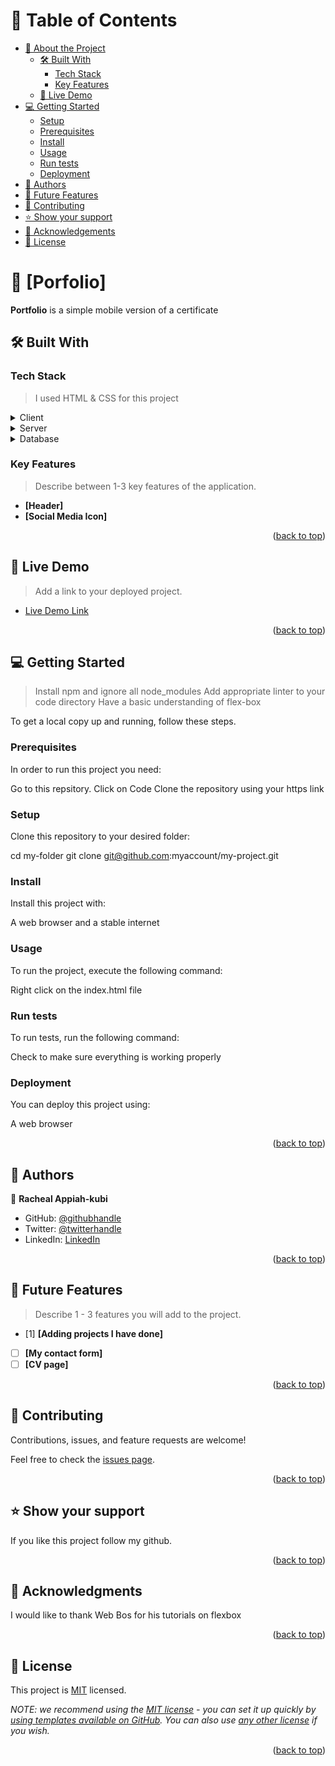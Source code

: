 # 📗 Table of Contents

- [📖 About the Project](#about-project)
  - [🛠 Built With](#built-with)
    - [Tech Stack](#tech-stack)
    - [Key Features](#key-features)
  - [🚀 Live Demo](#live-demo)
- [💻 Getting Started](#getting-started)
  - [Setup](#setup)
  - [Prerequisites](#prerequisites)
  - [Install](#install)
  - [Usage](#usage)
  - [Run tests](#run-tests)
  - [Deployment](#triangular_flag_on_post-deployment)
- [👥 Authors](#authors)
- [🔭 Future Features](#future-features)
- [🤝 Contributing](#contributing)
- [⭐️ Show your support](#support)
- [🙏 Acknowledgements](#acknowledgements)
- [📝 License](#license)


# 📖 [Porfolio] <a name="about-project"></a>


**Portfolio** is a simple mobile version of a certificate

## 🛠 Built With <a name="HTML"></a>

### Tech Stack <a name="CSS"></a>

> I used HTML & CSS for this project

<details>
  <summary>Client</summary>
  <ul>
    <li><a href="https://reactjs.org/">React.js</a></li>
  </ul>
</details>

<details>
  <summary>Server</summary>
  <ul>
    <li><a href="https://expressjs.com/">Express.js</a></li>
  </ul>
</details>

<details>
<summary>Database</summary>
  <ul>
    <li><a href="https://www.postgresql.org/">PostgreSQL</a></li>
  </ul>
</details>


### Key Features <a name="Mobile Version of Portfolio"></a>

> Describe between 1-3 key features of the application.

- **[Header]**
- **[Social Media Icon]**

<p align="right">(<a href="#readme-top">back to top</a>)</p>


## 🚀 Live Demo <a name="live-demo"></a>

> Add a link to your deployed project.

- [Live Demo Link](https://yourdeployedapplicationlink.com)

<p align="right">(<a href="#readme-top">back to top</a>)</p>


## 💻 Getting Started <a name="getting-started"></a>

> Install npm and ignore all node_modules
> Add appropriate linter to your code directory
> Have a basic understanding of flex-box

To get a local copy up and running, follow these steps.

### Prerequisites

In order to run this project you need:

Go to this repsitory.
Click on Code
Clone the repository using your https link



### Setup

Clone this repository to your desired folder:


  cd my-folder
  git clone git@github.com:myaccount/my-project.git


### Install

Install this project with:

A web browser and a stable internet

### Usage

To run the project, execute the following command:

Right click on the index.html file

### Run tests

To run tests, run the following command:

Check to make sure everything is working properly


### Deployment

You can deploy this project using:

A web browser

<p align="right">(<a href="#readme-top">back to top</a>)</p>



## 👥 Authors <a name="authors"></a>



👤 **Racheal Appiah-kubi**

- GitHub: [@githubhandle](https://github.com/githubhandle)
- Twitter: [@twitterhandle](https://twitter.com/twitterhandle)
- LinkedIn: [LinkedIn](https://linkedin.com/in/linkedinhandle)


<p align="right">(<a href="#readme-top">back to top</a>)</p>



## 🔭 Future Features <a name="future-features"></a>

> Describe 1 - 3 features you will add to the project.

- [1] **[Adding projects I have done]**
- [ ] **[My contact form]**
- [ ] **[CV page]**

<p align="right">(<a href="#readme-top">back to top</a>)</p>



## 🤝 Contributing <a name="contributing"></a>

Contributions, issues, and feature requests are welcome!

Feel free to check the [issues page](../../issues/).

<p align="right">(<a href="#readme-top">back to top</a>)</p>



## ⭐️ Show your support <a name="support"></a>



If you like this project follow my github.

<p align="right">(<a href="#readme-top">back to top</a>)</p>



## 🙏 Acknowledgments <a name="acknowledgements"></a>


I would like to thank Web Bos for his tutorials on flexbox

<p align="right">(<a href="#readme-top">back to top</a>)</p>







## 📝 License <a name="license"></a>

This project is [MIT](./LICENSE) licensed.

_NOTE: we recommend using the [MIT license](https://choosealicense.com/licenses/mit/) - you can set it up quickly by [using templates available on GitHub](https://docs.github.com/en/communities/setting-up-your-project-for-healthy-contributions/adding-a-license-to-a-repository). You can also use [any other license](https://choosealicense.com/licenses/) if you wish._

<p align="right">(<a href="#readme-top">back to top</a>)</p>